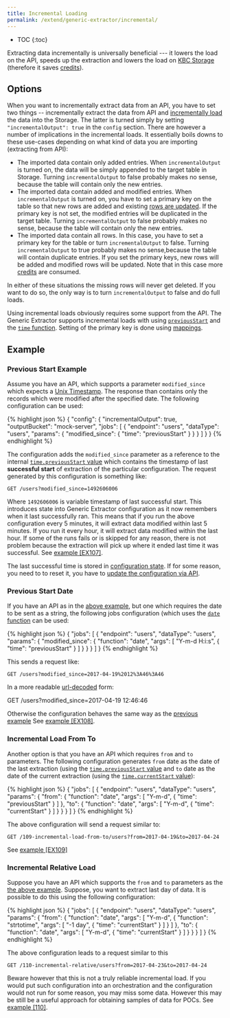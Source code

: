 ```yaml
---
title: Incremental Loading
permalink: /extend/generic-extractor/incremental/
---
```


* TOC
{:toc}

Extracting data incrementally is universally beneficial --- it lowers the load on the API, speeds up the extraction and
lowers the load on [KBC Storage](https://help.keboola.com/storage/) (therefore it saves 
[credits](https://help.keboola.com/management/limits/#project-power)).

## Options
When you want to incrementally extract data from an API, you have to set two things -- incrementally extract the 
data from API and [incrementally load](https://help.keboola.com/storage/tables/#incremental-loading) the data 
into the Storage. The latter is turned simply 
by setting `"incrementalOutput": true` in the `config` section. There are however a number of implications in
the incremental loads. It essentially boils downs to these use-cases depending on what kind of data you are
importing (extracting from API):

- The imported data contain only added entries. When `incrementalOutput` is turned on, the data will be simply appended to the 
target table in Storage. Turning `incrementalOutput` to false probably makes no sense, because the table will contain only the new entries.
- The imported data contain added and modified entries. When `incrementalOutput` is turned on, you have to set a primary key 
on the table so that new rows are added and existing [rows are updated](https://help.keboola.com/storage/tables/#primary-key-deduplication). 
If the primary key is not set,
the modified entries will be duplicated in the target table. Turning `incrementalOutput` to false probably makes no sense, because the table will contain only the new entries.
- The imported data contain all rows. In this case, you have to set a primary key for the table or turn `incrementalOutput` to false. Turning `incrementalOutput` to true probably makes no sense,because the table will contain duplicate entries. If you set the primary keys, new rows will be added and modified rows will be updated. Note that in this case more [credits](https://help.keboola.com/management/limits/#project-power) are consumed.

In either of these situations the missing rows will never get deleted. If you want to do so, the only way is 
to turn `incrementalOutput` to false and do full loads. 

Using incremental loads obviously requires some support from the API. The Generic Extractor supports incremental 
loads with using [`previousStart`](/extend/generic-extractor/functions/#parameters-context) and the
[`time` function](/extend/generic-extractor/functions/#time). Setting of the primary key is done using
[mappings](/extend/generic-extractor/config/mappings/).

## Example

### Previous Start Example
Assume you have an API, which supports a parameter `modified_since` which expects a 
[Unix Timestamp](https://en.wikipedia.org/wiki/Unix_time). The response than contains only the 
records which were modified after the specified date. The following configuration can be used:

{% highlight json %}
{
    "config": {
        "incrementalOutput": true,
        "outputBucket": "mock-server",
        "jobs": [
            {
                "endpoint": "users",
                "dataType": "users",
                "params": {
                    "modified_since": {
                        "time": "previousStart"
                    }
                }
            }
        ]
    }
}
{% endhighlight %}

The configuration adds the `modified_since` parameter as a reference to the internal 
[`time.previousStart` value](/extend/generic-extractor/functions/#parameters-context) which contains the timestamp of last **successful start** of extraction of
the particular configuration. The request generated by this configuration is something like:

    GET /users?modified_since=1492606006

Where `1492606006` is variable timestamp of last successful start. This introduces state into 
Generic Extractor configuration as it now remembers when it last successfully ran. This means 
that if you run the above configuration every 5 minutes,
it will extract data modified within last 5 minutes. If you run it every hour, it will extract data modified
within the last hour. If some of the runs fails or is skipped for any reason, there is not problem because the
extraction will pick up where it ended last time it was successful.
See [example [EX107]](https://github.com/keboola/generic-extractor/tree/master/doc/examples/107-incremental-load).

The last successful time is stored in [configuration state](/extend/common-interface/config-file/#state-file).
If for some reason, you need to to reset it, you have to 
[update the configuration via API](http://docs.keboola.apiary.io/#reference/component-configurations/manage-configurations/update-configuration).

### Previous Start Date
If you have an API as in the [above example](#previous-start-example), but one which requires the date to be 
sent as a string, the following jobs configuration (which uses the [`date` function](/extend/generic-extractor/functions/#date)
can be used:

{% highlight json %}
{
    "jobs": [
        {
            "endpoint": "users",
            "dataType": "users",
            "params": {
                "modified_since": {
                    "function": "date",
                    "args": [
                        "Y-m-d H:i:s",
                        {
                            "time": "previousStart"
                        }
                    ]
                }
            }
        }
    ]
}
{% endhighlight %}

This sends a request like:

    GET /users?modified_since=2017-04-19%2012%3A46%3A46

In a more readable [url-decoded](http://meyerweb.com/eric/tools/dencoder/) form:

   GET /users?modified_since=2017-04-19 12:46:46

Otherwise the configuration behaves the same way as the [previous example](#previous-start-example)
See [example [EX108]](https://github.com/keboola/generic-extractor/tree/master/doc/examples/108-incremental-load-date).

### Incremental Load From To
Another option is that you have an API which requires `from` and `to` parameters. The following
configuration generates `from` date as the date of the last extraction 
(using the [`time.previousStart` value](/extend/generic-extractor/functions/#parameters-context) 
and `to` date as the date of the current extraction (using the 
[`time.currentStart` value](/extend/generic-extractor/functions/#parameters-context)):

{% highlight json %}
{
    "jobs": [
        {
            "endpoint": "users",
            "dataType": "users",
            "params": {
                "from": {
                    "function": "date",
                    "args": [
                        "Y-m-d",
                        {
                            "time": "previousStart"
                        }
                    ]
                },
                "to": {
                    "function": "date",
                    "args": [
                        "Y-m-d",
                        {
                            "time": "currentStart"
                        }
                    ]
                }
            }
        }
    ]
}
{% endhighlight %}

The above configuration will send a request similar to:

    GET /109-incremental-load-from-to/users?from=2017-04-19&to=2017-04-24

See [example [EX109]](https://github.com/keboola/generic-extractor/tree/master/doc/examples/109-incremental-load-from-to)

### Incremental Relative Load
Suppose you have an API which supports the `from` and `to` parameters as the 
[the above example](#incremental-load-from-to). Suppose, you want to extract last day of data.
It is possible to do this using the following configuration:

{% highlight json %}
{
    "jobs": [
        {
            "endpoint": "users",
            "dataType": "users",
            "params": {
                "from": {
                    "function": "date",
                    "args": [
                        "Y-m-d",
                        {
                            "function": "strtotime",
                            "args": [
                                "-1 day",
                                {
                                    "time": "currentStart"
                                }
                            ]
                        }
                    ]
                },
                "to": {
                    "function": "date",
                    "args": [
                        "Y-m-d",
                        {
                            "time": "currentStart"
                        }
                    ]
                }
            }
        }
    ]
}
{% endhighlight %}

The above configuration leads to a request similar to this

    GET /110-incremental-relative/users?from=2017-04-23&to=2017-04-24

Beware however that this is not a truly reliable incremental load. If you would put such configuration 
into an orchestration and the configuration would not run for some reason, you may miss some data. 
However this may be still be a useful approach for obtaining samples of data for POCs.
See [example [110]](https://github.com/keboola/generic-extractor/tree/master/doc/examples/110-incremental-relative).
